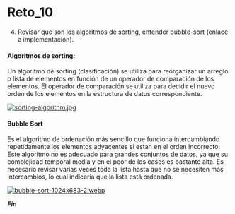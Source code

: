 # Reto_10
4. Revisar que son los algoritmos de sorting, entender bubble-sort (enlace a implementación).
#### Algoritmos de sorting:
Un algoritmo de sorting (clasificación) se utiliza para reorganizar un arreglo o lista de elementos en función de un operador de comparación de los elementos. El operador de comparación se utiliza para decidir el nuevo orden de los elementos en la estructura de datos correspondiente.

[![sorting-algorithm.jpg](https://i.postimg.cc/631GBhyZ/sorting-algorithm.jpg)](https://postimg.cc/2bh5whdj)

#### Bubble Sort
Es el algoritmo de ordenación más sencillo que funciona intercambiando repetidamente los elementos adyacentes si están en el orden incorrecto. Este algoritmo no es adecuado para grandes conjuntos de datos, ya que su complejidad temporal media y en el peor de los casos es bastante alta. Es necesario revisar varias veces toda la lista hasta que no se necesiten más intercambios, lo cual indicaría que la lista está ordenada.

[![bubble-sort-1024x683-2.webp](https://i.postimg.cc/d3hwrbwW/bubble-sort-1024x683-2.webp)](https://postimg.cc/T5vzXHym)

***Fin***
